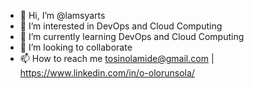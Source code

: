 - 👋 Hi, I’m @lamsyarts
- 👀 I’m interested in DevOps and Cloud Computing
- 🌱 I’m currently learning DevOps and Cloud Computing
- 💞️ I’m looking to collaborate 
- 📫 How to reach me tosinolamide@gmail.com | https://www.linkedin.com/in/o-olorunsola/

<!---
lamsyarts/lamsyarts is a ✨ special ✨ repository because its `README.md` (this file) appears on your GitHub profile.
You can click the Preview link to take a look at your changes.
--->
